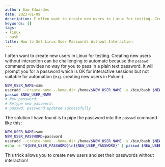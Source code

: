 ```yaml
---
author: Sam Edwardes
date: 2023-01-09
description: I often want to create new users in Linux for testing. Creating new users without interaction can be challenging to automate because the `passwd` command provides no way for you to pass in a plain text password. It will prompt you for a password which is OK for interactive sessions but not suitable for automation (e.g. creating new users in Pulumi).
keywords: []
tags:
- linux
- bash
title: How to Set Linux User Passwords Without Interaction
---
```


I often want to create new users in Linux for testing. Creating new users without interaction can be challenging to automate because the `passwd` command provides no way for you to pass in a plain text password. It will prompt you for a password which is OK for interactive sessions but not suitable for automation (e.g. creating new users in Pulumi).

```bash
NEW_USER_NAME=sam
useradd --create-home --home-dir /home/$NEW_USER_NAME -s /bin/bash $NEW_USER_NAME
passwd $NEW_USER_NAME
# New password:
# Retype new password:
# passwd: password updated successfully
```

The solution I have found is to pipe the password into the `passwd` command like this:

```bash
NEW_USER_NAME=sam
NEW_USER_PASSWORD=password
useradd --create-home --home-dir /home/$NEW_USER_NAME -s /bin/bash $NEW_USER_NAME
echo -e "${NEW_USER_PASSWORD}\n${NEW_USER_PASSWORD}" | passwd $NEW_USER_NAME
```

This trick allows you to create new users and set their passwords without interaction!